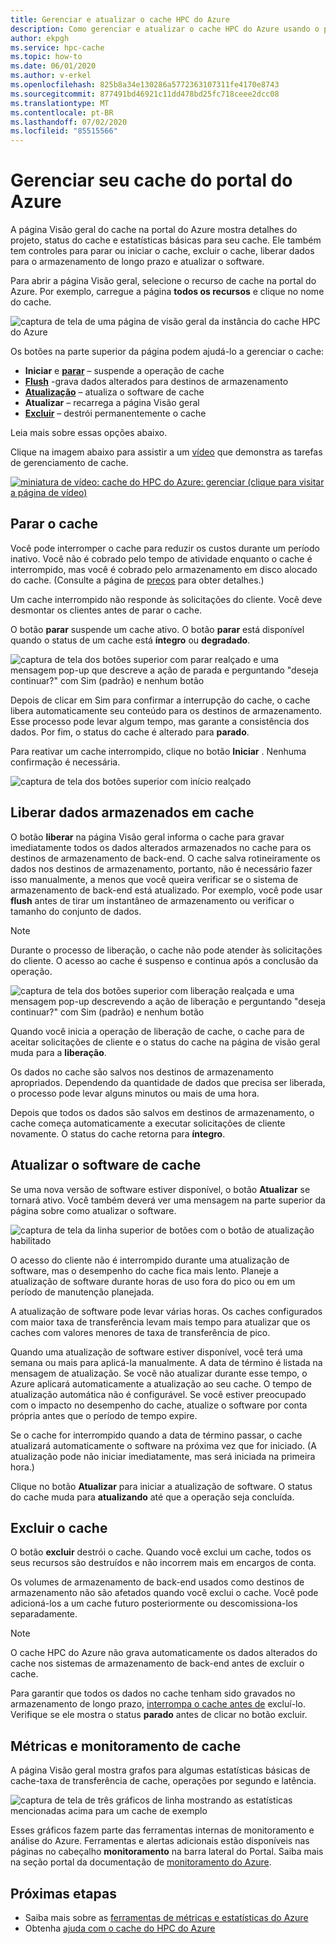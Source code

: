 ```yaml
---
title: Gerenciar e atualizar o cache HPC do Azure
description: Como gerenciar e atualizar o cache HPC do Azure usando o portal do Azure
author: ekpgh
ms.service: hpc-cache
ms.topic: how-to
ms.date: 06/01/2020
ms.author: v-erkel
ms.openlocfilehash: 825b8a34e130286a5772363107311fe4170e8743
ms.sourcegitcommit: 877491bd46921c11dd478bd25fc718ceee2dcc08
ms.translationtype: MT
ms.contentlocale: pt-BR
ms.lasthandoff: 07/02/2020
ms.locfileid: "85515566"
---
```

# <a name="manage-your-cache-from-the-azure-portal"></a>Gerenciar seu cache do portal do Azure

A página Visão geral do cache na portal do Azure mostra detalhes do projeto, status do cache e estatísticas básicas para seu cache. Ele também tem controles para parar ou iniciar o cache, excluir o cache, liberar dados para o armazenamento de longo prazo e atualizar o software.

Para abrir a página Visão geral, selecione o recurso de cache na portal do Azure. Por exemplo, carregue a página **todos os recursos** e clique no nome do cache.

![captura de tela de uma página de visão geral da instância do cache HPC do Azure](media/hpc-cache-overview.png)

Os botões na parte superior da página podem ajudá-lo a gerenciar o cache:

* **Iniciar** e [**parar**](#stop-the-cache) – suspende a operação de cache
* [**Flush**](#flush-cached-data) -grava dados alterados para destinos de armazenamento
* [**Atualização**](#upgrade-cache-software) – atualiza o software de cache
* **Atualizar** – recarrega a página Visão geral
* [**Excluir**](#delete-the-cache) – destrói permanentemente o cache

Leia mais sobre essas opções abaixo.

Clique na imagem abaixo para assistir a um [vídeo](https://azure.microsoft.com/resources/videos/managing-hpc-cache/) que demonstra as tarefas de gerenciamento de cache.

[![miniatura de vídeo: cache do HPC do Azure: gerenciar (clique para visitar a página de vídeo)](media/video-5-manage.png)](https://azure.microsoft.com/resources/videos/managing-hpc-cache/)

## <a name="stop-the-cache"></a>Parar o cache

Você pode interromper o cache para reduzir os custos durante um período inativo. Você não é cobrado pelo tempo de atividade enquanto o cache é interrompido, mas você é cobrado pelo armazenamento em disco alocado do cache. (Consulte a página de [preços](https://aka.ms/hpc-cache-pricing) para obter detalhes.)

Um cache interrompido não responde às solicitações do cliente. Você deve desmontar os clientes antes de parar o cache.

O botão **parar** suspende um cache ativo. O botão **parar** está disponível quando o status de um cache está **íntegro** ou **degradado**.

![captura de tela dos botões superior com parar realçado e uma mensagem pop-up que descreve a ação de parada e perguntando "deseja continuar?" com Sim (padrão) e nenhum botão](media/stop-cache.png)

Depois de clicar em Sim para confirmar a interrupção do cache, o cache libera automaticamente seu conteúdo para os destinos de armazenamento. Esse processo pode levar algum tempo, mas garante a consistência dos dados. Por fim, o status do cache é alterado para **parado**.

Para reativar um cache interrompido, clique no botão **Iniciar** . Nenhuma confirmação é necessária.

![captura de tela dos botões superior com início realçado](media/start-cache.png)

## <a name="flush-cached-data"></a>Liberar dados armazenados em cache

O botão **liberar** na página Visão geral informa o cache para gravar imediatamente todos os dados alterados armazenados no cache para os destinos de armazenamento de back-end. O cache salva rotineiramente os dados nos destinos de armazenamento, portanto, não é necessário fazer isso manualmente, a menos que você queira verificar se o sistema de armazenamento de back-end está atualizado. Por exemplo, você pode usar **flush** antes de tirar um instantâneo de armazenamento ou verificar o tamanho do conjunto de dados.

> [!NOTE]
> Durante o processo de liberação, o cache não pode atender às solicitações do cliente. O acesso ao cache é suspenso e continua após a conclusão da operação.

![captura de tela dos botões superior com liberação realçada e uma mensagem pop-up descrevendo a ação de liberação e perguntando "deseja continuar?" com Sim (padrão) e nenhum botão](media/hpc-cache-flush.png)

Quando você inicia a operação de liberação de cache, o cache para de aceitar solicitações de cliente e o status do cache na página de visão geral muda para a **liberação**.

Os dados no cache são salvos nos destinos de armazenamento apropriados. Dependendo da quantidade de dados que precisa ser liberada, o processo pode levar alguns minutos ou mais de uma hora.

Depois que todos os dados são salvos em destinos de armazenamento, o cache começa automaticamente a executar solicitações de cliente novamente. O status do cache retorna para **íntegro**.

## <a name="upgrade-cache-software"></a>Atualizar o software de cache

Se uma nova versão de software estiver disponível, o botão **Atualizar** se tornará ativo. Você também deverá ver uma mensagem na parte superior da página sobre como atualizar o software.

![captura de tela da linha superior de botões com o botão de atualização habilitado](media/hpc-cache-upgrade-button.png)

O acesso do cliente não é interrompido durante uma atualização de software, mas o desempenho do cache fica mais lento. Planeje a atualização de software durante horas de uso fora do pico ou em um período de manutenção planejada.

A atualização de software pode levar várias horas. Os caches configurados com maior taxa de transferência levam mais tempo para atualizar que os caches com valores menores de taxa de transferência de pico.

Quando uma atualização de software estiver disponível, você terá uma semana ou mais para aplicá-la manualmente. A data de término é listada na mensagem de atualização. Se você não atualizar durante esse tempo, o Azure aplicará automaticamente a atualização ao seu cache. O tempo de atualização automática não é configurável. Se você estiver preocupado com o impacto no desempenho do cache, atualize o software por conta própria antes que o período de tempo expire.

Se o cache for interrompido quando a data de término passar, o cache atualizará automaticamente o software na próxima vez que for iniciado. (A atualização pode não iniciar imediatamente, mas será iniciada na primeira hora.)

Clique no botão **Atualizar** para iniciar a atualização de software. O status do cache muda para **atualizando** até que a operação seja concluída.

## <a name="delete-the-cache"></a>Excluir o cache

O botão **excluir** destrói o cache. Quando você exclui um cache, todos os seus recursos são destruídos e não incorrem mais em encargos de conta.

Os volumes de armazenamento de back-end usados como destinos de armazenamento não são afetados quando você exclui o cache. Você pode adicioná-los a um cache futuro posteriormente ou descomissiona-los separadamente.

> [!NOTE]
> O cache HPC do Azure não grava automaticamente os dados alterados do cache nos sistemas de armazenamento de back-end antes de excluir o cache.
>
> Para garantir que todos os dados no cache tenham sido gravados no armazenamento de longo prazo, [interrompa o cache antes de](#stop-the-cache) excluí-lo. Verifique se ele mostra o status **parado** antes de clicar no botão excluir.

## <a name="cache-metrics-and-monitoring"></a>Métricas e monitoramento de cache

A página Visão geral mostra grafos para algumas estatísticas básicas de cache-taxa de transferência de cache, operações por segundo e latência.

![captura de tela de três gráficos de linha mostrando as estatísticas mencionadas acima para um cache de exemplo](media/hpc-cache-overview-stats.png)

Esses gráficos fazem parte das ferramentas internas de monitoramento e análise do Azure. Ferramentas e alertas adicionais estão disponíveis nas páginas no cabeçalho **monitoramento** na barra lateral do Portal. Saiba mais na seção portal da documentação de [monitoramento do Azure](../azure-monitor/insights/monitor-azure-resource.md#monitoring-in-the-azure-portal).

## <a name="next-steps"></a>Próximas etapas

* Saiba mais sobre as [ferramentas de métricas e estatísticas do Azure](../azure-monitor/index.yml)
* Obtenha [ajuda com o cache do HPC do Azure](hpc-cache-support-ticket.md)

